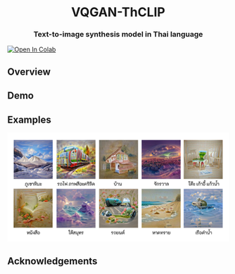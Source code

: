 <p align="center">
  <h1 align="center">VQGAN-ThCLIP</h1>
  <h3 align="center">Text-to-image synthesis model in Thai language</h3>
</p>

[![Open In Colab](https://colab.research.google.com/assets/colab-badge.svg)](https://colab.research.google.com/github/vikimark/VQGAN-ThCLIP/blob/master/Streamlit_VQGANxThaiCLIP.ipynb)

## Overview

## Demo

## Examples

<img src="./sample_image/1_Kc2dl0cYk-K7IY3Nx-k61w.png"></img>

## Acknowledgements
